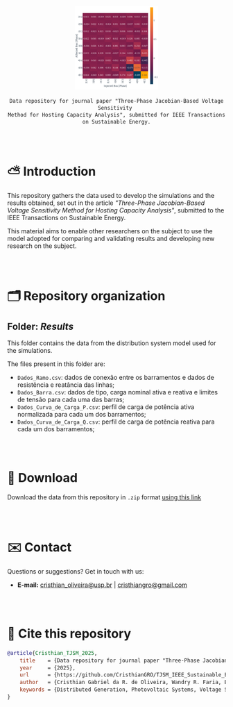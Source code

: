 <div align="center">
    <img src="sensitivity_4Bus.svg" style="width: 20vw">
    
    Data repository for journal paper "Three-Phase Jacobian-Based Voltage Sensitivity 
    Method for Hosting Capacity Analysis", submitted for IEEE Transactions on Sustainable Energy.
</div>

<br><br>

# ⛅ Introduction

This repository gathers the data used to develop the simulations and the results obtained, set out in the article _"Three-Phase Jacobian-Based Voltage Sensitivity Method for Hosting Capacity Analysis"_, submitted to the IEEE Transactions on Sustainable Energy.

This material aims to enable other researchers on the subject to use the model adopted for comparing and validating results and developing new research on the subject.

<br><br>

# 🗂️ Repository organization 

## Folder: _Results_
This folder contains the data from the distribution system model used for the simulations.

The files present in this folder are:

- `Dados_Ramo.csv`: dados de conexão entre os barramentos e dados de resistência e reatância das linhas; 
- `Dados_Barra.csv`: dados de tipo, carga nominal ativa e reativa e limites de tensão para cada uma das barras;  
- `Dados_Curva_de_Carga_P.csv`: perfil de carga de potência ativa normalizada para cada um dos barramentos;
- `Dados_Curva_de_Carga_Q.csv`: perfil de carga de potência reativa para cada um dos barramentos;



<br><br>

# 💾 Download
Download the data from this repository in `.zip` format [using this link](https://github.com/CristhianGRO/TJSM_IEEE_Sustainable_Energy/archive/refs/heads/main.zip)



<br><br>

# ✉️ Contact

Questions or suggestions? Get in touch with us:

- **E-mail:** cristhian_oliveira@usp.br | cristhiangro@gmail.com

<br><br>

# 💬 Cite this repository

```bibtex
@article{Cristhian_TJSM_2025,
    title    = {Data repository for journal paper "Three-Phase Jacobian-Based Voltage Sensitivity Method for Hosting Capacity Analysis", submitted for IEEE Transactions on Sustainable Energy.},
    year     = {2025},
    url      = {https://github.com/CristhianGRO/TJSM_IEEE_Sustainable_Energy},
    author   = {Cristhian Gabriel da R. de Oliveira, Wandry R. Faria, Benvindo R. Pereira Jr. and João B. A. London Junior},
    keywords = {Distributed Generation, Photovoltaic Systems, Voltage Sensitivity Analysis, Unbalanced Networks.},
}
```
